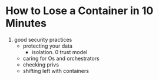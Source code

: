 # How to Lose a Container in 10 Minutes

1. good security practices
    * protecting your data
      * isolation. 0 trust model
    * caring for Os and orchestrators
    * checking privs
    * shifting left with containers